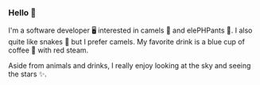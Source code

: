 ### Hello 👋

I'm a software developer 🖥️ interested in camels 🐫 and elePHPants 🐘. I also quite like snakes 🐍 but I prefer camels.
My favorite drink is a blue cup of coffee 🍵 with red steam.

Aside from animals and drinks, I really enjoy looking at the sky and seeing the stars ✨.
